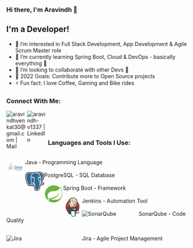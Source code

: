 ### Hi there, I'm Aravindh 👋 

## I'm a Developer!
- 👀 I’m interested in Full Stack Development, App Development & Agile Scrum Master role
- 🌱 I’m currently learning Spring Boot, Cloud & DevOps - basically everything 🤣
- 💞️ I’m looking to collaborate with other Devs 👯
- 🥅 2022 Goals: Contribute more to Open Source projects
- ⚡ Fun fact: I love Coffee, Gaming and Bike rides

### Connect With Me:

[<img align="left" alt="aravindhvenkat30@gmail.com | Mail" width="55px" src="https://upload.wikimedia.org/wikipedia/commons/thumb/4/4e/Gmail_Icon.png/640px-Gmail_Icon.png" />][gmail]

[<img align="left" alt="aravindh-v1337 | LinkedIn" width="55px" src="https://upload.wikimedia.org/wikipedia/commons/thumb/c/ca/LinkedIn_logo_initials.png/800px-LinkedIn_logo_initials.png" />][linkedin]

<br />
<br />
<br />

### Languages and Tools I Use:

<br>
<img align="left" alt="Java" width="50px" src="https://raw.githubusercontent.com/github/explore/80688e429a7d4ef2fca1e82350fe8e3517d3494d/topics/java/java.png" /> Java - Programming Language
<br />

<br>
<img align="left" alt="PostgreSQL" width="50px" src="https://raw.githubusercontent.com/github/explore/80688e429a7d4ef2fca1e82350fe8e3517d3494d/topics/postgresql/postgresql.png" /> PostgreSQL - SQL Database
<br />

<br>
<img align="left" alt="Spring" width="50px" src="https://raw.githubusercontent.com/github/explore/80688e429a7d4ef2fca1e82350fe8e3517d3494d/topics/spring-boot/spring-boot.png" /> Spring Boot - Framework
<br />

<br>
<img align="left" alt="Jenkins" width="50px" src="https://raw.githubusercontent.com/github/explore/4546263bd5739353083c33dada43f8f31e7d1fd6/topics/jenkins/jenkins.png" /> Jenkins - Automation Tool
<br /> 

<br>

<img align="left" alt="SonarQube" width="150px" src="https://upload.wikimedia.org/wikipedia/commons/e/e6/Sonarqube-48x200.png" /> 
SonarQube - Code Quality
<br /> 

<br>

<img align="left" alt="Jira" width="200px" src="https://upload.wikimedia.org/wikipedia/commons/thumb/4/4a/Jira_Software%402x-blue.png/375px-Jira_Software%402x-blue.png" /> Jira - Agile Project Management
<br />


[gmail]: mailto:aravindhvenkat30@gmail.com
[linkedin]: https://linkedin.com/in/aravindh-v1337
